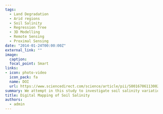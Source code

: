 ```yaml
---
tags:
  - Land Degradation
  - Arid regions
  - Soil Salinity
  - Regression Tree
  - 3D Modelling
  - Remote Sensing
  - Proximal Sensing
date: "2014-01-24T00:00:00Z"
external_link: ""
image:
  caption: 
  focal_point: Smart
links:
- icon: photo-video
  icon_pack: fa
  name: DOI
  url: https://www.sciencedirect.com/science/article/pii/S0016706113002565
summary: We attempt in this study to investigate soil salinity variation (vertical and lateral) for a study area within Iran. Here, using soil data base and the full suite of auxiliary data— including the predicted maps of ECav and ECah, ETM+ images, geomorphology map, and terrain parameters—regression tree models were built for each of the standard depths. 
title: Digital Mapping of Soil Salinity
authors: 
  - admin
---
```


